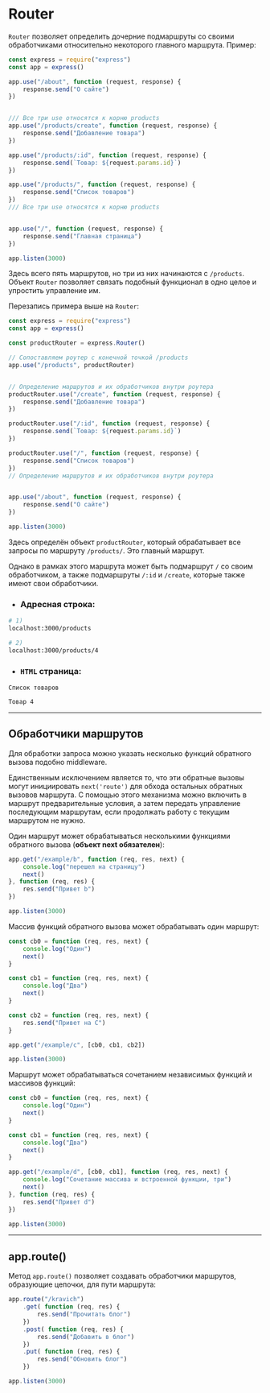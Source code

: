 # Router

`Router` позволяет определить дочерние подмаршруты со своими обработчиками относительно некоторого главного маршрута. Пример: 

```javascript
const express = require("express")
const app = express()

app.use("/about", function (request, response) {
    response.send("О сайте")
})


/// Все три use относятся к корню products
app.use("/products/create", function (request, response) {
    response.send("Добавление товара")
})

app.use("/products/:id", function (request, response) {
    response.send(`Товар: ${request.params.id}`)
})

app.use("/products/", function (request, response) {
    response.send("Список товаров")
})
/// Все три use относятся к корню products


app.use("/", function (request, response) {
    response.send("Главная страница")
})

app.listen(3000)
```

Здесь всего пять маршрутов, но три из них начинаются с `/products`. Объект `Router` позволяет связать подобный функционал в одно целое и упростить управление им.

Перезапись примера выше на `Router`:

```javascript
const express = require("express")
const app = express()

const productRouter = express.Router()

// Сопоставляем роутер с конечной точкой /products
app.use("/products", productRouter)


// Определение маршрутов и их обработчиков внутри роутера
productRouter.use("/create", function (request, response) {
    response.send("Добавление товара")
})

productRouter.use("/:id", function (request, response) {
    response.send(`Товар: ${request.params.id}`)
})

productRouter.use("/", function (request, response) {
    response.send("Список товаров")
})
// Определение маршрутов и их обработчиков внутри роутера


app.use("/about", function (request, response) {
    response.send("О сайте")
})

app.listen(3000)
```

Здесь определён объект `productRouter`, который обрабатывает все запросы по маршруту `/products/`. Это главный маршрут. 

Однако в рамках этого маршрута может быть подмаршрут `/` со своим обработчиком, а также подмаршруты `/:id` и `/create`, которые также имеют свои обработчики.

* ### Адресная строка:

```bash
# 1)
localhost:3000/products

# 2) 
localhost:3000/products/4
```

* ### `HTML` страница: 

```
Список товаров

Товар 4
```
*** 




## Обработчики маршрутов

Для обработки запроса можно указать несколько функций обратного вызова подобно middleware. 

Единственным исключением является то, что эти обратные вызовы могут инициировать `next('route')` для обхода остальных обратных вызовов маршрута. С помощью этого механизма можно включить в маршрут предварительные условия, а затем передать управление последующим маршрутам, если продолжать работу с текущим маршрутом не нужно.


Один маршрут может обрабатываться несколькими функциями обратного вызова (**объект next обязателен**): 

```javascript
app.get("/example/b", function (req, res, next) {
    console.log("перешел на страницу")
    next()
}, function (req, res) {
    res.send("Привет b")
})

app.listen(3000)
```

Массив функций обратного вызова может обрабатывать один маршрут:

```javascript
const cb0 = function (req, res, next) {
    console.log("Один")
    next()
}

const cb1 = function (req, res, next) {
    console.log("Два")
    next()
}

const cb2 = function (req, res, next) {
    res.send("Привет на C")
}

app.get("/example/c", [cb0, cb1, cb2])

app.listen(3000)
```

Маршрут может обрабатываться сочетанием независимых функций и массивов функций:

```javascript
const cb0 = function (req, res, next) {
    console.log("Один")
    next()
}

const cb1 = function (req, res, next) {
    console.log("Два")
    next()
}

app.get("/example/d", [cb0, cb1], function (req, res, next) {
    console.log("Сочетание массива и встроенной функции, три")
    next()
}, function (req, res) {
    res.send("Привет d")
})

app.listen(3000)
```
***
## app.route()

Метод `app.route()` позволяет создавать обработчики маршрутов, образующие цепочки, для пути маршрута:

```javascript
app.route("/kravich")
    .get( function (req, res) {
        res.send("Прочитать блог")
    })
    .post( function (req, res) {
        res.send("Добавить в блог")
    })
    .put( function (req, res) {
        res.send("Обновить блог")
    })

app.listen(3000)
```

